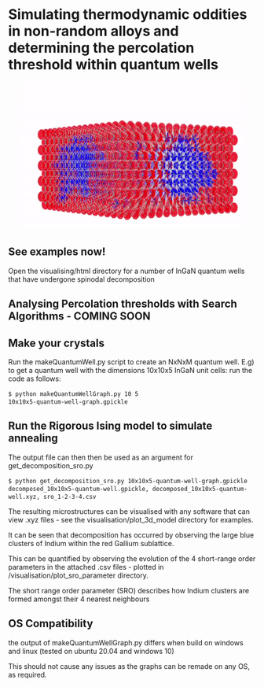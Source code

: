# Simulating thermodynamic oddities in non-random alloys and determining the percolation threshold within quantum wells
<p align="center">
  <img width="460" height="300" src="working_dir/visualisation/gif/16x16x5.gif">
</p>

## See examples now!

Open the visualising/html directory for a number of InGaN quantum wells that have undergone spinodal decomposition

## Analysing Percolation thresholds with Search Algorithms - COMING SOON

## Make your crystals
Run the makeQuantumWell.py script to create an NxNxM quantum well.
E.g) to get a quantum well with the dimensions 10x10x5 InGaN unit cells: run the code as follows:

``` 
$ python makeQuantumWellGraph.py 10 5
10x10x5-quantum-well-graph.gpickle
```

## Run the Rigorous Ising model to simulate annealing
The output file can then then be used as an argument for get_decomposition_sro.py 

``` 
$ python get_decomposition_sro.py 10x10x5-quantum-well-graph.gpickle
decomposed_10x10x5-quantum-well.gpickle, decomposed_10x10x5-quantum-well.xyz, sro_1-2-3-4.csv

```
The resulting microstructures can be visualised with any software that can view .xyz files - see the visualisation/plot_3d_model directory for examples.

It can be seen that decomposition has occurred by observing the large blue clusters of Indium within the red Gallium sublattice. 

This can be quantified by observing the evolution of the 4 short-range order parameters in the attached .csv files - plotted in /visualisation/plot_sro_parameter directory.

The short range order parameter (SRO) describes how Indium clusters are formed amongst their 4 nearest neighbours

## OS Compatibility

the output of makeQuantumWellGraph.py differs when build on windows and linux (tested on ubuntu 20.04 and windows 10)

This should not cause any issues as the graphs can be remade on any OS, as required.

